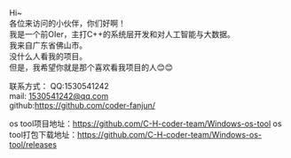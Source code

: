 Hi~  
各位来访问的小伙伴，你们好啊！  
我是一个前OIer，主打C++的系统层开发和对人工智能与大数据。  
我来自广东省佛山市。  
没什么人看我的项目。  
但是，我希望你就是那个喜欢看我项目的人😊😊  
  
联系方式：
QQ:1530541242  
mail: 1530541242@qq.com  
github:<url>https://github.com/coder-fanjun/</url>  

os tool项目地址：<url>https://github.com/C-H-coder-team/Windows-os-tool</url>
os tool打包下载地址：<url>https://github.com/C-H-coder-team/Windows-os-tool/releases</url>
